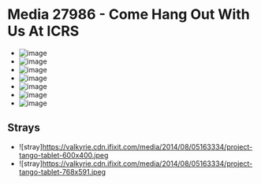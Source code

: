 # Media 27986 - Come Hang Out With Us At ICRS

- ![image](https://valkyrie.cdn.ifixit.com/media/2014/08/05163334/come-hang-out-with-us.jpeg)
- ![image](https://valkyrie.cdn.ifixit.com/media/2014/08/05163334/come-hang-out-with-us-150x150.jpeg)
- ![image](https://valkyrie.cdn.ifixit.com/media/2014/08/05163334/come-hang-out-with-us-300x200.jpeg)
- ![image](https://valkyrie.cdn.ifixit.com/media/2014/08/05163334/come-hang-out-with-us-600x400.jpeg)
- ![image](https://valkyrie.cdn.ifixit.com/media/2014/08/05163334/come-hang-out-with-us-768x494.jpeg)
- ![image](https://valkyrie.cdn.ifixit.com/media/2014/08/05163334/come-hang-out-with-us-324x216.jpeg)
- ![image](https://valkyrie.cdn.ifixit.com/media/2014/08/05163334/come-hang-out-with-us-450x300.jpeg)

## Strays
- ![stray]https://valkyrie.cdn.ifixit.com/media/2014/08/05163334/project-tango-tablet-600x400.jpeg
- ![stray]https://valkyrie.cdn.ifixit.com/media/2014/08/05163334/project-tango-tablet-768x591.jpeg